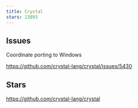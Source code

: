 ```yaml
---
title: Crystal
stars: 13893
---
```


## Issues

Coordinate porting to Windows

<https://github.com/crystal-lang/crystal/issues/5430>

## Stars

<https://github.com/crystal-lang/crystal>
